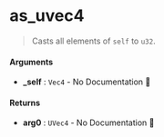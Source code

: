 # as\_uvec4

>  Casts all elements of `self` to `u32`.

#### Arguments

- **\_self** : `Vec4` \- No Documentation 🚧

#### Returns

- **arg0** : `UVec4` \- No Documentation 🚧